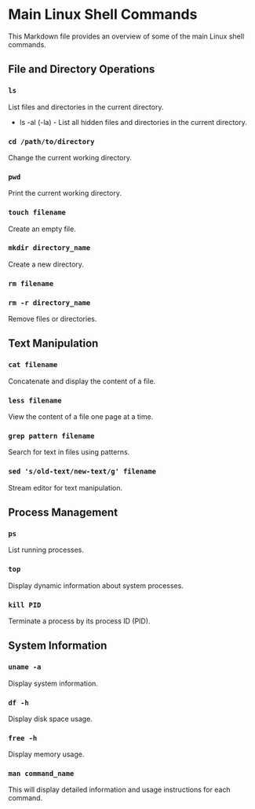 # Main Linux Shell Commands

This Markdown file provides an overview of some of the main Linux shell commands.

## File and Directory Operations

### `ls`
List files and directories in the current directory.

- ls -al (-la) - List all hidden files and directories in the current directory.

### `cd /path/to/directory`
Change the current working directory.

### `pwd`
Print the current working directory.

### `touch filename`
Create an empty file.

### `mkdir directory_name`
Create a new directory.

### `rm filename`
### `rm -r directory_name`
Remove files or directories.

## Text Manipulation

### `cat filename`
Concatenate and display the content of a file.

### `less filename`
View the content of a file one page at a time.

### `grep pattern filename`
Search for text in files using patterns.

### `sed 's/old-text/new-text/g' filename`
Stream editor for text manipulation.

## Process Management

### `ps`
List running processes.

### `top`
Display dynamic information about system processes.

### `kill PID`
Terminate a process by its process ID (PID).

## System Information

### `uname -a`
Display system information.

### `df -h`
Display disk space usage.

### `free -h`
Display memory usage.

### `man command_name`
This will display detailed information and usage instructions for each command.